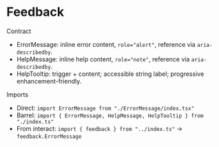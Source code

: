 # Feedback

Contract

- ErrorMessage: inline error content, `role="alert"`, reference via `aria-describedby`.
- HelpMessage: inline help content, `role="note"`, reference via `aria-describedby`.
- HelpTooltip: trigger + content; accessible string label; progressive enhancement-friendly.

Imports

- Direct: `import ErrorMessage from "./ErrorMessage/index.tsx"`
- Barrel: `import { ErrorMessage, HelpMessage, HelpTooltip } from "./index.ts"`
- From interact: `import { feedback } from "../index.ts"` → `feedback.ErrorMessage`
